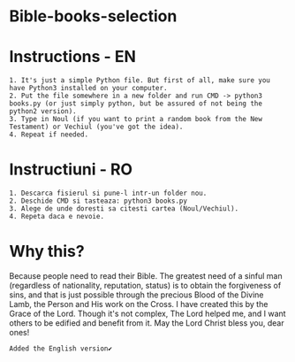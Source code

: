 # Bible-books-selection

# Instructions - EN 
    1. It's just a simple Python file. But first of all, make sure you have Python3 installed on your computer.
    2. Put the file somewhere in a new folder and run CMD -> python3 books.py (or just simply python, but be assured of not being the python2 version).
    3. Type in Noul (if you want to print a random book from the New Testament) or Vechiul (you've got the idea).
    4. Repeat if needed.
    
# Instructiuni - RO
    1. Descarca fisierul si pune-l intr-un folder nou.
    2. Deschide CMD si tasteaza: python3 books.py
    3. Alege de unde doresti sa citesti cartea (Noul/Vechiul).
    4. Repeta daca e nevoie.
    
# Why this?
Because people need to read their Bible. The greatest need of a sinful man (regardless of nationality, reputation, status) is to obtain the forgiveness of sins, and that is just possible through the precious Blood of the Divine Lamb, the Person and His work on the Cross. I have created this by the Grace of the Lord. Though it's not complex, The Lord helped me, and I want others to be edified and benefit from it. May the Lord Christ bless you, dear ones!

    Added the English version✔️
